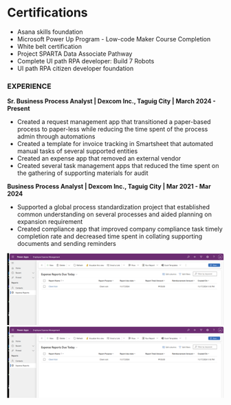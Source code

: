 # Certifications 
-  Asana skills foundation
-  Microsoft Power Up Program - Low-code Maker Course Completion
-  White belt certification
-  Project SPARTA Data Associate Pathway
-  Complete UI path RPA developer: Build 7 Robots
-  UI path RPA citizen developer foundation

### EXPERIENCE
**Sr. Business Process Analyst | Dexcom Inc., Taguig City | March 2024 - Present**
- Created a request management app that transitioned a paper-based process to paper-less while reducing the time
 spent of the process admin through automations  
- Created a template for invoice tracking in Smartsheet that automated manual tasks of several supported entities
- Created an expense app that removed an external vendor
- Created several task management apps that reduced the time spent on the gathering of supporting materials for
 audit

**Business Process Analyst | Dexcom Inc., Taguig City | Mar 2021 - Mar 2024**
- Supported a global process standardization project that established common understanding on several
 processes and aided planning on expansion requirement 
- Created compliance app that improved company compliance task timely completion rate and decreased time
 spent in collating supporting documents and sending reminders

![Model Driven](https://github.com/ajmontalbo08/portfolio/blob/main/assets/img/modeldriven1.png) ![Model Driven](https://github.com/ajmontalbo08/portfolio/blob/main/assets/img/modeldriven1.png)
